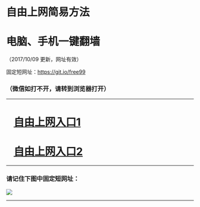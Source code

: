 ﻿# 自由上网简易方法

# 电脑、手机一键翻墙

（2017/10/09 更新，网址有效）

固定短网址：https://git.io/free99

### （微信如打不开，请转到浏览器打开）


***





# &nbsp;&nbsp; <a href="http://ft943715695.fwq-tz-1001.info/fwqtz01.html?t=10090019303 " target="_blank">自由上网入口1</a>
# &nbsp;&nbsp; <a href="http://ft2889318551.fwq-tz-1002.info/fwqtz02.html?t=100900112180 " target="_blank">自由上网入口2</a>
***

### 请记住下图中固定短网址：

<img src="https://s3-us-west-2.amazonaws.com/fwq-1001/yjfq-20170905okok.png" /> 


***

